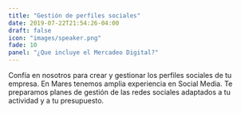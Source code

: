 ```yaml
---
title: "Gestión de perfiles sociales"
date: 2019-07-22T21:54:26-04:00
draft: false
icon: "images/speaker.png"
fade: 10
panel: "¿Que incluye el Mercadeo Digital?"
---
```

Confía en nosotros para crear y gestionar los perfiles sociales de tu empresa. En Mares tenemos amplia experiencia en Social Media. Te preparamos planes de gestión de las redes sociales adaptados a tu actividad y a tu presupuesto.